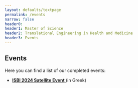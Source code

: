 ```yaml
---
layout: defaults/textpage
permalink: /events
narrow: false
header0:
header1: Master of Science
header2: Translational Engineering in Health and Medicine
header3: Events
---
```

<div class="container">
    <div class="row flex-column">
        <h2 class="my-3">Events</h2>
        <p>
            Here you can find a list of our completed events:
        </p>
        <ul>
            <li class="mb-3">
                <a href="{{ site.baseurl }}/isbi-2024-satellite-event"  target="_blank">
                  <strong>ISBI 2024 Satellite Event</strong>
                </a> (in Greek)
            </li>
        </ul>
    </div>
</div>
